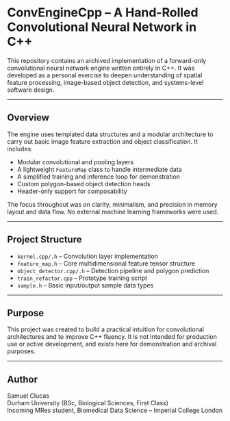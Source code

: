 # ConvEngineCpp – A Hand-Rolled Convolutional Neural Network in C++

This repository contains an archived implementation of a forward-only convolutional neural network engine written entirely in C++. It was developed as a personal exercise to deepen understanding of spatial feature processing, image-based object detection, and systems-level software design.

---

## Overview

The engine uses templated data structures and a modular architecture to carry out basic image feature extraction and object classification. It includes:

- Modular convolutional and pooling layers
- A lightweight `FeatureMap` class to handle intermediate data
- A simplified training and inference loop for demonstration
- Custom polygon-based object detection heads
- Header-only support for composability

The focus throughout was on clarity, minimalism, and precision in memory layout and data flow. No external machine learning frameworks were used.

---

## Project Structure

- `kernel.cpp/.h` – Convolution layer implementation
- `feature_map.h` – Core multidimensional feature tensor structure
- `object_detector.cpp/.h` – Detection pipeline and polygon prediction
- `train_refactor.cpp` – Prototype training script
- `sample.h` – Basic input/output sample data types

---

## Purpose

This project was created to build a practical intuition for convolutional architectures and to improve C++ fluency. It is not intended for production use or active development, and exists here for demonstration and archival purposes.

---

## Author

Samuel Clucas  
Durham University (BSc, Biological Sciences, First Class)  
Incoming MRes student, Biomedical Data Science – Imperial College London  
